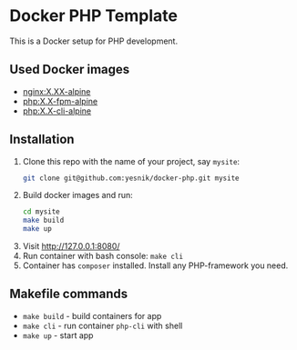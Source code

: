 # Docker PHP Template

This is a Docker setup for PHP development.

## Used Docker images

- [nginx:X.XX-alpine](https://hub.docker.com/_/nginx)
- [php:X.X-fpm-alpine](https://hub.docker.com/_/php/tags?page=1&name=fpm-alpine)
- [php:X.X-cli-alpine](https://hub.docker.com/_/php/tags?page=1&name=cli-alpine)

## Installation

1. Clone this repo with the name of your project, say `mysite`:
    ```bash
    git clone git@github.com:yesnik/docker-php.git mysite
    ```
2. Build docker images and run:
    ```bash
    cd mysite
    make build
    make up
    ```
3. Visit http://127.0.0.1:8080/
4. Run container with bash console: `make cli`
5. Container has `composer` installed. Install any PHP-framework you need.

## Makefile commands

- `make build` - build containers for app
- `make cli` - run container `php-cli` with shell
- `make up` - start app
